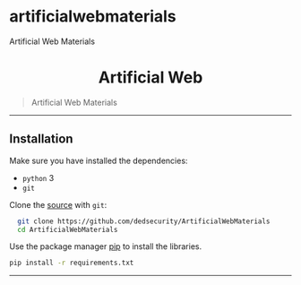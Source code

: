 # artificialwebmaterials
Artificial Web Materials

<h1 align="center">Artificial Web</h1>

>Artificial Web Materials
---

## Installation

Make sure you have installed the dependencies:

  * `python` 3
  * `git`

Clone the [source] with `git`:
 ```sh
   git clone https://github.com/dedsecurity/ArtificialWebMaterials
   cd ArtificialWebMaterials
   ```
   
 [source]: https://github.com/dedsecurity/ArtificialWebMaterials
 
Use the package manager [pip](https://pip.pypa.io/en/stable/) to install the libraries.

```bash
pip install -r requirements.txt
```
---

